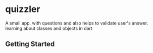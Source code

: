 # quizzler

A small app. with questions and also helps to validate user's answer. learning about classes and  objects in dart

## Getting Started
